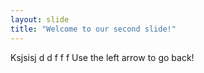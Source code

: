 ```yaml
---
layout: slide
title: "Welcome to our second slide!"
---
```

Ksjsisj d d  f  f f
Use the left arrow to go back!
